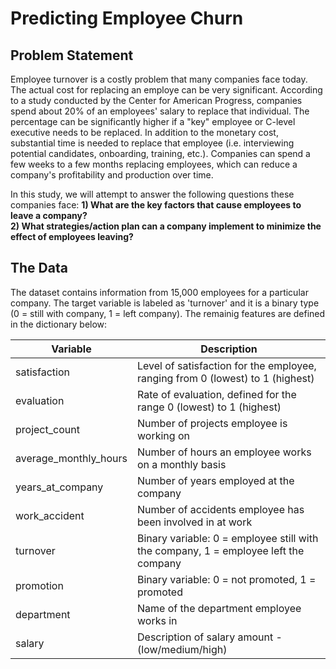 # Predicting Employee Churn

## Problem Statement
Employee turnover is a costly problem that many companies face today.  The actual cost for replacing an employe can be very significant.  According to a study conducted by the Center for American Progress, companies spend about 20% of an employees' salary to replace that individual.  The percentage can be significantly higher if a "key" employee or C-level executive needs to be replaced.  In addition to the monetary cost, substantial time is needed to replace that employee (i.e. interviewing potential candidates, onboarding, training, etc.).  Companies can spend a few weeks to a few months replacing employees, which can reduce a company's profitability and production over time.  

In this study, we will attempt to answer the following questions these companies face:
**1) What are the key factors that cause employees to leave a company?** <br>
**2) What strategies/action plan can a company implement to minimize the effect of employees leaving?**

## The Data
The dataset contains information from 15,000 employees for a particular company.  The target variable is labeled as 'turnover' and it is a binary type (0 = still with company, 1 = left company).  The remainig features are defined in the dictionary below:

| Variable | Description |
| -------- | ----------- |
| satisfaction | Level of satisfaction for the employee, ranging from 0 (lowest) to 1 (highest) |
| evaluation | Rate of evaluation, defined for the range 0 (lowest) to 1 (highest) |
| project_count | Number of projects employee is working on |
| average_monthly_hours | Number of hours an employee works on a monthly basis |
| years_at_company| Number of years employed at the company |
| work_accident | Number of accidents employee has been involved in at work |
| turnover | Binary variable: 0 = employee still with the company, 1 = employee left the company |
| promotion | Binary variable: 0 = not promoted, 1 = promoted |
| department | Name of the department employee works in |
| salary | Description of salary amount - (low/medium/high) | 


